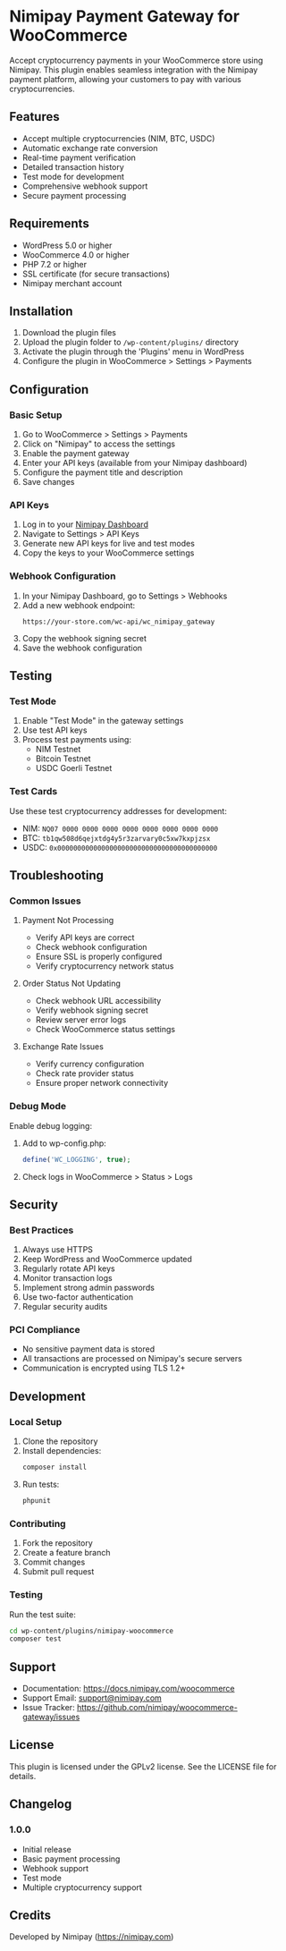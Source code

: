# Nimipay Payment Gateway for WooCommerce

Accept cryptocurrency payments in your WooCommerce store using Nimipay. This plugin enables seamless integration with the Nimipay payment platform, allowing your customers to pay with various cryptocurrencies.

## Features

- Accept multiple cryptocurrencies (NIM, BTC, USDC)
- Automatic exchange rate conversion
- Real-time payment verification
- Detailed transaction history
- Test mode for development
- Comprehensive webhook support
- Secure payment processing

## Requirements

- WordPress 5.0 or higher
- WooCommerce 4.0 or higher
- PHP 7.2 or higher
- SSL certificate (for secure transactions)
- Nimipay merchant account

## Installation

1. Download the plugin files
2. Upload the plugin folder to `/wp-content/plugins/` directory
3. Activate the plugin through the 'Plugins' menu in WordPress
4. Configure the plugin in WooCommerce > Settings > Payments

## Configuration

### Basic Setup

1. Go to WooCommerce > Settings > Payments
2. Click on "Nimipay" to access the settings
3. Enable the payment gateway
4. Enter your API keys (available from your Nimipay dashboard)
5. Configure the payment title and description
6. Save changes

### API Keys

1. Log in to your [Nimipay Dashboard](https://dashboard.nimipay.com)
2. Navigate to Settings > API Keys
3. Generate new API keys for live and test modes
4. Copy the keys to your WooCommerce settings

### Webhook Configuration

1. In your Nimipay Dashboard, go to Settings > Webhooks
2. Add a new webhook endpoint:
   ```
   https://your-store.com/wc-api/wc_nimipay_gateway
   ```
3. Copy the webhook signing secret
4. Save the webhook configuration

## Testing

### Test Mode

1. Enable "Test Mode" in the gateway settings
2. Use test API keys
3. Process test payments using:
   - NIM Testnet
   - Bitcoin Testnet
   - USDC Goerli Testnet

### Test Cards

Use these test cryptocurrency addresses for development:
- NIM: `NQ07 0000 0000 0000 0000 0000 0000 0000 0000`
- BTC: `tb1qw508d6qejxtdg4y5r3zarvary0c5xw7kxpjzsx`
- USDC: `0x0000000000000000000000000000000000000000`

## Troubleshooting

### Common Issues

1. Payment Not Processing
   - Verify API keys are correct
   - Check webhook configuration
   - Ensure SSL is properly configured
   - Verify cryptocurrency network status

2. Order Status Not Updating
   - Check webhook URL accessibility
   - Verify webhook signing secret
   - Review server error logs
   - Check WooCommerce status settings

3. Exchange Rate Issues
   - Verify currency configuration
   - Check rate provider status
   - Ensure proper network connectivity

### Debug Mode

Enable debug logging:
1. Add to wp-config.php:
   ```php
   define('WC_LOGGING', true);
   ```
2. Check logs in WooCommerce > Status > Logs

## Security

### Best Practices

1. Always use HTTPS
2. Keep WordPress and WooCommerce updated
3. Regularly rotate API keys
4. Monitor transaction logs
5. Implement strong admin passwords
6. Use two-factor authentication
7. Regular security audits

### PCI Compliance

- No sensitive payment data is stored
- All transactions are processed on Nimipay's secure servers
- Communication is encrypted using TLS 1.2+

## Development

### Local Setup

1. Clone the repository
2. Install dependencies:
   ```bash
   composer install
   ```
3. Run tests:
   ```bash
   phpunit
   ```

### Contributing

1. Fork the repository
2. Create a feature branch
3. Commit changes
4. Submit pull request

### Testing

Run the test suite:
```bash
cd wp-content/plugins/nimipay-woocommerce
composer test
```

## Support

- Documentation: https://docs.nimipay.com/woocommerce
- Support Email: support@nimipay.com
- Issue Tracker: https://github.com/nimipay/woocommerce-gateway/issues

## License

This plugin is licensed under the GPLv2 license. See the LICENSE file for details.

## Changelog

### 1.0.0
- Initial release
- Basic payment processing
- Webhook support
- Test mode
- Multiple cryptocurrency support

## Credits

Developed by Nimipay (https://nimipay.com)
